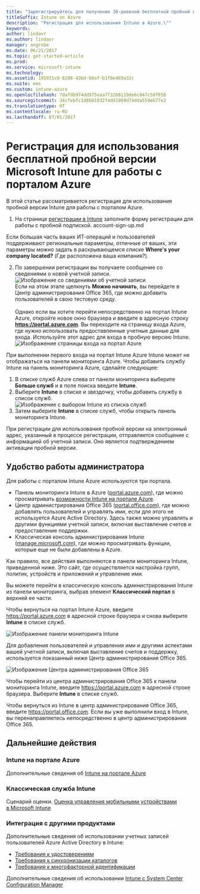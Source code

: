 ```yaml
---
title: "Зарегистрируйтесь для получения 30-дневной бесплатной пробной версии."
titleSuffix: Intune on Azure
description: "Регистрация для использования Intune в Azure.\""
keywords: 
author: lindavr
ms.author: lindavr
manager: angrobe
ms.date: 06/21/2017
ms.topic: get-started-article
ms.prod: 
ms.service: microsoft-intune
ms.technology: 
ms.assetid: 195931c0-8208-43bd-b0af-b1f8e469a32c
ms.suite: ems
ms.custom: intune-azure
ms.openlocfilehash: 7dafdb974dd975eaa7f3268119de6c047c50f858
ms.sourcegitcommit: 34cfebfc1d8b81032f4d41869d74dda559e677e2
ms.translationtype: HT
ms.contentlocale: ru-RU
ms.lasthandoff: 07/01/2017
---
```

# <a name="sign-up-for-a-microsoft-intune-free-trial-for-the-azure-portal"></a>Регистрация для использования бесплатной пробной версии Microsoft Intune для работы с порталом Azure


В этой статье рассматривается регистрация для использования пробной версии Intune для работы с порталом Azure.

1. На странице [регистрации в Intune](https://portal.office.com/Signup/Signup.aspx?OfferId=40BE278A-DFD1-470a-9EF7-9F2596EA7FF9&dl=INTUNE_A&ali=1#0%20) заполните форму регистрации для работы с пробной подпиской.
account-sign-up.md

  Если большая часть ваших ИТ-операций и пользователей поддерживают региональные параметры, отличные от ваших, эти параметры можно задать в раскрывающемся списке **Where's your company located?** (Где расположена ваша компания?).

2. По завершении регистрации вы получаете сообщение со сведениями о новой учетной записи. <br/> ![Изображение со сведениями об учетной записи](./media/2-end-of-sign-up-process.png) <br/>Если на этом этапе щелкнуть **Можно начинать**, вы перейдете в Центр администрирования Office 365, где можно добавить пользователей в свою тестовую среду. <br/><br/>Однако если вы хотите перейти непосредственно на портал Intune Azure, откройте новое окно браузера и введите в адресную строку **https://portal.azure.com**. Вы переходите на страницу входа Azure, где нужно использовать предоставленные учетные данные для входа. Используйте этот адрес для входа в пробную версию Intune. <br/> ![Изображение страницы входа на портал Azure](./media/azure-portal-signin.png)

При выполнении первого входа на портал Intune Azure Intune может не отображаться на панели мониторинга Azure. Чтобы добавить службу Intune на панель мониторинга Azure, сделайте следующее:
1. В списке служб Azure слева от панели мониторинга выберите **Больше служб** и в поле поиска введите **Intune**.
2. Выберите **Intune** в списке и звездочку, чтобы добавить службу в список служб.<br/> ![Изображение с выбором Intune из списка служб](./media/azure-add-intune1.png)
3. Затем выберите **Intune** в списке служб, чтобы открыть панель мониторинга Intune.

При регистрации для использования пробной версии на электронный адрес, указанный в процессе регистрации, отправляется сообщение с информацией об учетной записи. Оно является подтверждением активации пробной версии.



## <a name="keeping-the-admin-experiences-straight"></a>Удобство работы администратора


Для работы с порталом Intune Azure используются три портала.
- Панель мониторинга Intune в Azure ([portal.azure.com](https://portal.azure.com)), где можно просматривать [возможности Intune на портале Azure](what-is-intune.md).
- Центр администрирования Office 365 ([portal.office.com](https://portal.office.com)), где можно добавлять пользователей и управлять ими, если для этого не используется Azure Active Directory. Здесь также можно управлять и другими функциями учетной записи, включая выставление счетов и предоставление поддержки.
- Классическая консоль администрирования Intune ([manage.microsoft.com](https://manage.microsoft.com)), где можно просматривать функции, которые еще не были добавлены в Azure.

Как правило, все действия выполняются в панели мониторинга Intune, приведенной ниже. Это сайт, где осуществляется настройка групп, политик, устройств и приложений и управление ими.

Вы можете перейти в классическую консоль администрирования Intune из панели мониторинга, выбрав элемент **Классический портал** в верхней ее части.

Чтобы вернуться на портал Intune Azure, введите https://portal.azure.com в адресной строке браузера и снова выберите **Intune** в списке служб.

 ![Изображение панели мониторинга Intune](./media/intune-azure-dashboard.png)


Для добавления пользователей и управления ими и другими аспектами вашей учетной записи, включая выставление счетов и поддержку, используется показанный ниже Центр администрирования Office 365.

![Изображение Центра администрирования Office 365](./media/office-admin-center.png)

Чтобы перейти из центра администрирования Office 365 к панели мониторинга Intune, введите https://portal.azure.com в адресной строке браузера. Выберите **Intune** в списке служб.

Чтобы вернуться из Intune в центр администрирования Office 365, введите https://portal.office.com. Если вы уже выполнили вход в Intune, вы перенаправляетесь непосредственно в центр администрирования Office 365.

## <a name="next-steps"></a>Дальнейшие действия

### <a name="intune-on-azure"></a>Intune на портале Azure
Дополнительные сведения об [Intune на портале Azure](what-is-intune.md)
### <a name="classic-intune"></a>Классическая служба Intune
Сценарий оценки. [Оценка управления мобильными устройствами в Microsoft Intune](https://docs.microsoft.com/intune-classic/understand-explore/mobile-device-management-trial-guide-microsoft-intune)

### <a name="integration-with-other-products"></a>Интеграция с другими продуктами
Дополнительные сведения об использовании учетных записей пользователей Azure Active Directory в Intune:
- [Требования к удостоверениям](https://docs.microsoft.com/active-directory/active-directory-hybrid-identity-design-considerations-overview#design-considerations-overview)
- [Требования к синхронизации каталогов](https://docs.microsoft.com/active-directory/active-directory-hybrid-identity-design-considerations-directory-sync-requirements)
- [Требования к многофакторной идентификации](https://docs.microsoft.com/active-directory/active-directory-hybrid-identity-design-considerations-multifactor-auth-requirements)

Дополнительные сведения об использовании [Intune с System Center Configuration Manager](https://docs.microsoft.com/sccm/mdm/understand/hybrid-mobile-device-management)
